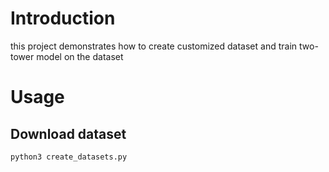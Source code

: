 # Introduction

this project demonstrates how to create customized dataset and train two-tower model on the dataset

# Usage

## Download dataset

```shell
python3 create_datasets.py
```

